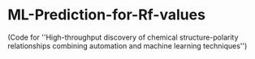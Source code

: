 # ML-Prediction-for-Rf-values
(Code for ''High-throughput discovery of chemical structure-polarity relationships combining automation and machine learning techniques'')
